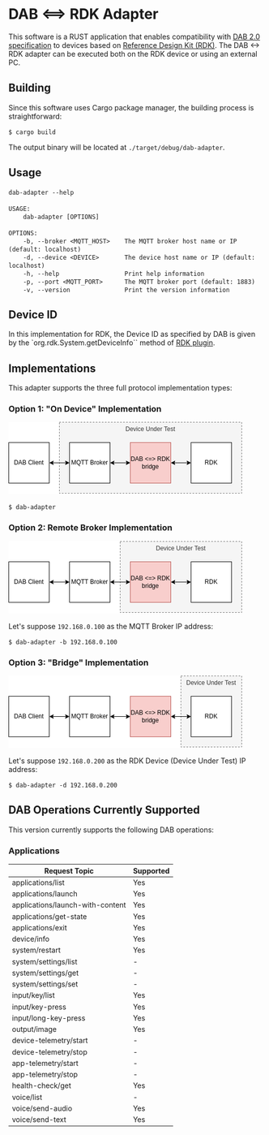 # DAB <==> RDK Adapter #

This software is a RUST application that enables compatibility with [DAB 2.0 specification](https://getdab.org/) to devices based on [Reference Design Kit (RDK)](https://rdkcentral.com/).
The DAB <-> RDK adapter can be executed both on the RDK device or using an external PC.

## Building ##

Since this software uses Cargo package manager, the building process is straightforward:

```
$ cargo build
```

The output binary will be located at `./target/debug/dab-adapter`.

## Usage ##

```
dab-adapter --help

USAGE:
    dab-adapter [OPTIONS]

OPTIONS:
    -b, --broker <MQTT_HOST>    The MQTT broker host name or IP (default: localhost)
    -d, --device <DEVICE>       The device host name or IP (default: localhost)
    -h, --help                  Print help information
    -p, --port <MQTT_PORT>      The MQTT broker port (default: 1883)
    -v, --version               Print the version information
```

## Device ID ##

In this implementation for RDK, the Device ID as specified by DAB is given by the `org.rdk.System.getDeviceInfo`` method of [RDK plugin](https://rdkcentral.github.io/rdkservices/#/api/SystemPlugin).

## Implementations ##

This adapter supports the three full protocol implementation types:

### Option 1: "On Device" Implementation ###

![Option 1: "On Device" Implementation](doc/Option1.png)

```
$ dab-adapter
```

### Option 2: Remote Broker Implementation ###

![Option 2: Remote Broker Implementation](doc/Option2.png)

Let's suppose `192.168.0.100` as the MQTT Broker IP address:

```
$ dab-adapter -b 192.168.0.100
```

### Option 3: "Bridge" Implementation ###

![Option 3: "Bridge" Implementation](doc/Option3.png)

Let's suppose `192.168.0.200` as the RDK Device (Device Under Test) IP address:

```
$ dab-adapter -d 192.168.0.200
```

## DAB Operations Currently Supported ##

This version currently supports the following DAB operations:

### Applications ###

| Request Topic                    | Supported |
|----------------------------------|-----------|
| applications/list                |    Yes    |
| applications/launch              |    Yes    |
| applications/launch-with-content |    Yes    |
| applications/get-state           |    Yes    |
| applications/exit                |    Yes    |
| device/info                      |    Yes    |
| system/restart                   |    Yes    |
| system/settings/list             |     -     |
| system/settings/get              |     -     |
| system/settings/set              |     -     |
| input/key/list                   |    Yes    |
| input/key-press                  |    Yes    |
| input/long-key-press             |    Yes    |
| output/image                     |    Yes    |
| device-telemetry/start           |     -     |
| device-telemetry/stop            |     -     |
| app-telemetry/start              |     -     |
| app-telemetry/stop               |     -     |
| health-check/get                 |    Yes    |
| voice/list                       |     -     |
| voice/send-audio                 |    Yes    |
| voice/send-text                  |    Yes    |
